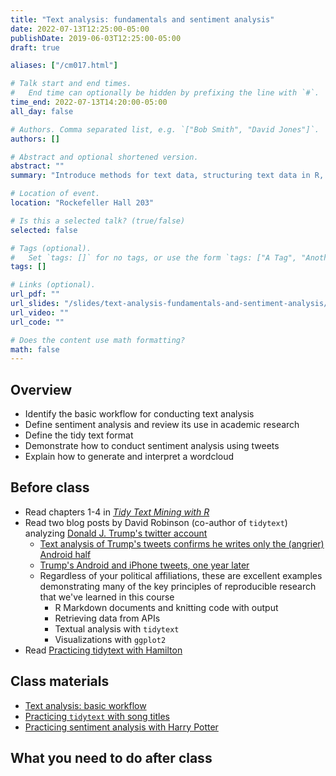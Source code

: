 ```yaml
---
title: "Text analysis: fundamentals and sentiment analysis"
date: 2022-07-13T12:25:00-05:00
publishDate: 2019-06-03T12:25:00-05:00
draft: true

aliases: ["/cm017.html"]

# Talk start and end times.
#   End time can optionally be hidden by prefixing the line with `#`.
time_end: 2022-07-13T14:20:00-05:00
all_day: false

# Authors. Comma separated list, e.g. `["Bob Smith", "David Jones"]`.
authors: []

# Abstract and optional shortened version.
abstract: ""
summary: "Introduce methods for text data, structuring text data in R, and conducting exploratory analysis."

# Location of event.
location: "Rockefeller Hall 203"

# Is this a selected talk? (true/false)
selected: false

# Tags (optional).
#   Set `tags: []` for no tags, or use the form `tags: ["A Tag", "Another Tag"]` for one or more tags.
tags: []

# Links (optional).
url_pdf: ""
url_slides: "/slides/text-analysis-fundamentals-and-sentiment-analysis/"
url_video: ""
url_code: ""

# Does the content use math formatting?
math: false
---
```




## Overview

* Identify the basic workflow for conducting text analysis
* Define sentiment analysis and review its use in academic research
* Define the tidy text format
* Demonstrate how to conduct sentiment analysis using tweets
* Explain how to generate and interpret a wordcloud

## Before class

* Read chapters 1-4 in [*Tidy Text Mining with R*](http://tidytextmining.com/)
* Read two blog posts by David Robinson (co-author of `tidytext`) analyzing [Donald J. Trump's twitter account](https://twitter.com/realdonaldtrump)
    * [Text analysis of Trump's tweets confirms he writes only the (angrier) Android half](http://varianceexplained.org/r/trump-tweets/)
    * [Trump's Android and iPhone tweets, one year later](http://varianceexplained.org/r/trump-followup/)
    * Regardless of your political affiliations, these are excellent examples demonstrating many of the key principles of reproducible research that we've learned in this course
        * R Markdown documents and knitting code with output
        * Retrieving data from APIs
        * Textual analysis with `tidytext`
        * Visualizations with `ggplot2`
* Read [Practicing tidytext with Hamilton](/notes/hamilton/)

## Class materials

* [Text analysis: basic workflow](/notes/text-analysis-workflow/)
* [Practicing `tidytext` with song titles](/notes/song-titles-exercise/)
* [Practicing sentiment analysis with Harry Potter](/notes/harry-potter-exercise/)

## What you need to do after class
